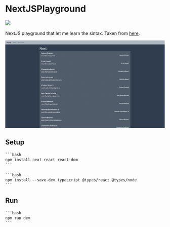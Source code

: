 # NextJSPlayground

![](https://img.shields.io/badge/NextJS-v12.2.2-blue.svg?style=flat-square)

NextJS playground that let me learn the sintax. Taken from [here](https://www.youtube.com/watch?v=Tn6QYliFBcs&t).

![](UI.png)

## Setup

    ```bash
    npm install next react react-dom
    ```

    ```bash
    npm install --save-dev typescript @types/react @types/node
    ```

## Run

    ```bash
    npm run dev
    ```
